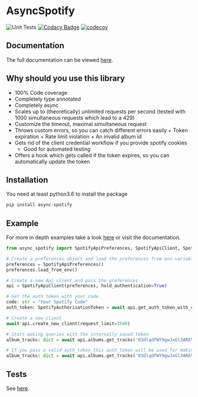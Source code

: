 # AsyncSpotify

![Unit Tests](https://github.com/HuiiBuh/AsyncSpotify/workflows/Unit%20Tests/badge.svg)
[![Codacy Badge](https://api.codacy.com/project/badge/Grade/65dd7dbb2b4b4efcb3fc365f2d3f1684)](https://app.codacy.com/manual/nhaderer1/AsyncSpotify?utm_source=github.com&utm_medium=referral&utm_content=HuiiBuh/AsyncSpotify&utm_campaign=Badge_Grade_Dashboard)
[![codecov](https://codecov.io/gh/HuiiBuh/AsyncSpotify/branch/master/graph/badge.svg?token=0oC3x1chKb)](https://codecov.io/gh/HuiiBuh/AsyncSpotify)

## Documentation

The full documentation can be viewed [here](https://huiibuh.github.io/AsyncSpotify/).

## Why should you use this library

+ 100% Code coverage
+ Completely type annotated
+ Completely async
+ Scales up to (theoretically) unlimited requests per second (tested with 1000 simultaneous requests which lead to a 429)
+ Customize the timeout, maximal simultaneous request
+ Throws custom errors, so you can catch different errors easily
      + Token expiration
      + Rate limit violation
      + An invalid album id
+ Gets rid of the client credential workflow if you provide spotify cookies
    + Good for automated testing
+ Offers a hook which gets called if the token expires, so you can automatically update the token

## Installation

You need at least python3.6 to install the package

```bash
pip install async-spotify
```

## Example

For more in depth examples take a look [here](EXAMPLES.md) or visit the documentation.

```python
from async_spotify import SpotifyApiPreferences, SpotifyApiClient, SpotifyAuthorisationToken

# Create a preferences object and load the preferences from env variables
preferences = SpotifyApiPreferences()
preferences.load_from_env()

# Create a new Api client and pass the preferences
api = SpotifyApiClient(preferences, hold_authentication=True)

# Get the auth token with your code
code: str = "Your Spotify Code"
auth_token: SpotifyAuthorisationToken = await api.get_auth_token_with_code(code)

# Create a new client
await api.create_new_client(request_limit=1500)

# Start making queries with the internally saved token
album_tracks: dict = await api.albums.get_tracks('03dlqdFWY9gwJxGl3AREVy')

# If you pass a valid auth_token this auth_token will be used for making the requests
album_tracks: dict = await api.albums.get_tracks('03dlqdFWY9gwJxGl3AREVy', auth_token)
```

## Tests

See [here](STUFF.md).

